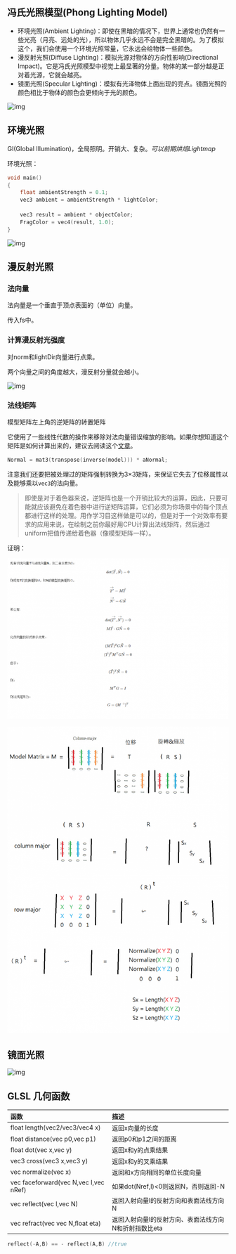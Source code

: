 ## 冯氏光照模型(Phong Lighting Model)

- 环境光照(Ambient Lighting)：即使在黑暗的情况下，世界上通常也仍然有一些光亮（月亮、远处的光），所以物体几乎永远不会是完全黑暗的。为了模拟这个，我们会使用一个环境光照常量，它永远会给物体一些颜色。
- 漫反射光照(Diffuse Lighting)：模拟光源对物体的方向性影响(Directional Impact)。它是冯氏光照模型中视觉上最显著的分量。物体的某一部分越是正对着光源，它就会越亮。
- 镜面光照(Specular Lighting)：模拟有光泽物体上面出现的亮点。镜面光照的颜色相比于物体的颜色会更倾向于光的颜色。

![img](https://learnopengl-cn.github.io/img/02/02/basic_lighting_phong.png)

## 环境光照

GI(Global Illumination)，全局照明。开销大、复杂。*可以前期烘焙Lightmap*

环境光照：

```c
void main()
{
    float ambientStrength = 0.1;
    vec3 ambient = ambientStrength * lightColor;

    vec3 result = ambient * objectColor;
    FragColor = vec4(result, 1.0);
}
```

![img](https://learnopengl-cn.github.io/img/02/02/ambient_lighting.png)

## 漫反射光照

### 法向量

法向量是一个垂直于顶点表面的（单位）向量。

传入fs中。

### 计算漫反射光强度

对norm和lightDir向量进行点乘。

两个向量之间的角度越大，漫反射分量就会越小。

![img](https://learnopengl-cn.github.io/img/02/02/basic_lighting_diffuse.png)

### 法线矩阵

模型矩阵左上角的逆矩阵的转置矩阵

它使用了一些线性代数的操作来移除对法向量错误缩放的影响。如果你想知道这个矩阵是如何计算出来的，建议去阅读这个[文章](http://www.lighthouse3d.com/tutorials/glsl-tutorial/the-normal-matrix/)。

```c
Normal = mat3(transpose(inverse(model))) * aNormal;
```

注意我们还要把被处理过的矩阵强制转换为3×3矩阵，来保证它失去了位移属性以及能够乘以`vec3`的法向量。

>即使是对于着色器来说，逆矩阵也是一个开销比较大的运算，因此，只要可能就应该避免在着色器中进行逆矩阵运算，它们必须为你场景中的每个顶点都进行这样的处理。用作学习目这样做是可以的，但是对于一个对效率有要求的应用来说，在绘制之前你最好用CPU计算出法线矩阵，然后通过uniform把值传递给着色器（像模型矩阵一样）。

证明：

![](provation1.png)

![](provation2.png)

## 镜面光照

![img](https://learnopengl-cn.github.io/img/02/02/basic_lighting_specular.png)

## GLSL 几何函数

| 函数                                  | 描述                                                  |
| :------------------------------------ | :---------------------------------------------------- |
| float length(vec2/vec3/vec4 x)        | 返回x向量的长度                                       |
| float distance(vec p0,vec p1)         | 返回p0和p1之间的距离                                  |
| float dot(vec x,vec y)                | 返回x和y的点乘结果                                    |
| vec3 cross(vec3 x,vec3 y)             | 返回x和y的叉乘结果                                    |
| vec normalize(vec x)                  | 返回和x方向相同的单位长度向量                         |
| vec faceforward(vec N,vec I,vec nRef) | 如果dot(Nref,l)<0则返回N，否则返回-N                  |
| vec reflect(vec l,vec N)              | 返回入射向量l的反射方向和表面法线方向N                |
| vec refract(vec vec N,float eta)      | 返回入射向量l的反射方向、表面法线方向N和折射指数比eta |

```c
reflect(-A,B) == - reflect(A,B) //true
```